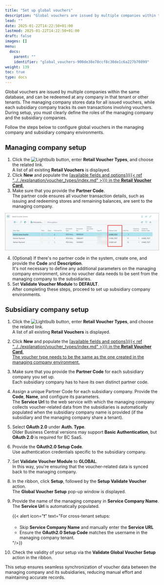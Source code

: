 ```yaml
---
title: "Set up global vouchers"
description: "Global vouchers are issued by multiple companies within the same database, and can be redeemed at any company in that tenant or other tenants."
lead: ""
date: 2025-01-22T14:22:50+01:00
lastmod: 2025-01-22T14:22:50+01:00
draft: false
images: []
menu:
  docs:
    parent: ""
    identifier: "global_vouchers-900de38e78ccf8c30de1c6a227b70899"
weight: 139
toc: true
type: docs
---
```


Global vouchers are issued by multiple companies within the same database, and can be redeemed at any company in that tenant or other tenants. The managing company stores data for all issued vouchers, while each subsidiary company tracks its own transactions involving vouchers. During setup, you must clearly define the roles of the managing company and the subsidiary companies.

Follow the steps below to configure global vouchers in the managing company and subsidiary company environments.


## Managing company setup

1. Click the ![Lightbulb](Lightbulb_icon.PNG) button, enter **Retail Voucher Types**, and choose the related link.     
    A list of all existing **Retail Vouchers** is displayed.
2. Click **New** and populate the [<ins>available fields and options<ins>]({{< ref "../../explanation/voucher_types/index.md" >}}) in the **Retail Voucher Card**.    
3. Make sure that you provide the **Partner Code**.    
  The partner code ensures all voucher transaction details, such as issuing and redeeming stores and remaining balances, are sent to the managing company.

  ![retail_voucher_entries_partner_code](Images/retail_voucher_entries_partner_code.png)

4. (Optional) If there's no partner code in the system, create one, and provide the **Code** and **Description**.   
   It's not necessary to define any additional parameters on the managing company environment, since no voucher data needs to be sent from the managing company to the subsidiaries.
5. Set **Validate Voucher Module** to **DEFAULT**.    
   After completing these steps, proceed to set up subsidiary company environments.

## Subsidiary company setup

1. Click the ![Lightbulb](Lightbulb_icon.PNG) button, enter **Retail Voucher Types**, and choose the related link.     
   A list of all existing **Retail Vouchers** is displayed.
2. Click **New** and populate the [<ins>available fields and options<ins>]({{< ref "../../explanation/voucher_types/index.md" >}}) in the **Retail Voucher Card**.     
   The voucher type needs to be the same as the one created in the managing company environment.
3. Make sure that you provide the **Partner Code** for each subsidiary company you set up.     
   Each subsidiary company has to have its own distinct partner code.
4. Assign a unique Partner Code for each subsidiary company. Provide the **Code**, **Name**, and configure its parameters.      
   The **Service Url** to the web service with which the managing company collects voucher-related data from the subsidiaries is automatically populated when the subsidiary company name is provided (if the subsidiary and the managing company share a tenant).
1. Select **OAuth 2.0** under **Auth. Type**.   
   Older Business Central versions may support **Basic Authentication**, but **OAuth 2.0** is required for BC SaaS.
2. Provide the **OAuth2.0 Setup Code**.     
   Use authentication credentials specific to the subsidiary company.
3. Set **Validate Voucher Module** to **GLOBAL**.     
   In this way, you're ensuring that the voucher-related data is synced back to the managing company.
4. In the ribbon, click **Setup**, followed by the **Setup Validate Voucher** action.    
   The **Global Voucher Setup** pop-up window is displayed.
5.  Provide the name of the managing company in **Service Company Name**.     
    The **Service Url** is automatically populated. 

    {{< alert icon="❗" text="For cross-tenant setups: <br/> <ul> <li>Skip <b>Service Company Name</b> and manually enter the <b>Service URL</b></li> <li>Ensure the <b>OAuth2.0 Setup Code</b> matches the username in the managing company tenant.</li> </ul>"/>}}

6.  Check the validity of your setup via the **Validate Global Voucher Setup** action in the ribbon.

This setup ensures seamless synchronization of voucher data between the managing company and its subsidiaries, reducing manual effort and maintaining accurate records.